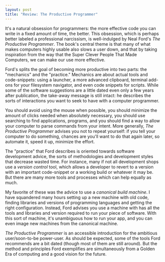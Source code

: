 ```yaml
---
layout: post
title: "Review: The Productive Programmer"
---
```


It's a natural obsession for programmers: the more effective code you can
write in a fixed amount of time, the better. This obsession, which
is perhaps better labeled a professional narcissism, is well-indulged
by Neal Ford's *The Productive Programmer*. The book's central theme
is that many of what makes computers highly usable also slows a 
user down, and that by taking inspiration from the way that the
Super Clever People That Made Computers, we can make our use more effective.

Ford's splits the goal of becoming more productive into two parts:
the "mechanics" and the "practice." Mechanics are about actual tools
and code-snippets: using a launcher, a more advanced clipboard, terminal add-ons
for your filesystem navigator, and even code snippets for scripts. 
While some of the software suggestions are a little dated even only a few
years after publication, the take-away message is still intact: he describes
the sorts of interactions you want to seek to have with a computer programmer.

You should avoid using the mouse when possible, you should minimize the
amount of clicks needed when absolutely necessary, you should use searching
to find applications, programs, and you should find a way to allow your
computer to parse commands from your intent. More generally, *The Productive
Programmer* advises you not to repeat yourself: if you tell your computer
to do something, chances are you'll want to do that again later, so automate it,
speed it up, minimize the effort.

The "practice" that Ford describes is oriented towards software development
advice, the sorts of methodologies and development styles that decrease wasted
time. For instance, many if not all development shops use a *version control*
tool, which allows a developer to revert to a version with an important
code-snippet or a working build or whatever it may be. But there are many
more tools and processes which can help equally as much.

My favorite of these was the advice to use a *canonical build machine*. I
have squandered many hours setting up a new machine with old code, finding
libraries and versions of programming languages and getting the right
configuration. Instead, Ford advises you use a machine with has all the
tools and libraries and version required to run your piece of software.
With this sort of machine, it's unambiguous how to run your app, and
you can even image new machines from the canonical machine.

*The Productive Programmer* is an accessible introduction for the ambitious
user/soon-to-be power-user. As should be expected, some of the tools Ford
recommends are a bit dated (though most of them are still around). But the
method and principles Ford exemplifies are simultaneously from a Golden Era
of computing and a good vision for the future.